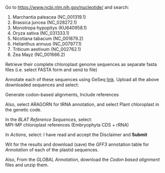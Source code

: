Go to https://www.ncbi.nlm.nih.gov/nucleotide/ and search: 

1. Marchantia paleacea (NC_001319.1)
2. Brassica juncea (NC_028272.1)
3. Monotropa hypopitys (KU640958.1)
4. Oryza sativa (NC_031333.1) 
5. Nicotiana tabacum (NC_001879.2)
6. Helianthus annuus (NC_007977.1)
7. Triticum aestivum (NC_002762.1)
8. Zea Mayz (NC_001666.2)

Retrieve their complete chloroplast genome sequences as separate fasta files (i.e. select FASTA form and send to file)

Annotate each of these sequences using GeSeq [link](https://chlorobox.mpimp-golm.mpg.de/geseq.html). Upload all the above downloaded sequences and select:

Generate codon-based alignments,
Include references

Also, select ARAGORN for tRNA annotation, and select Plant chloroplast in the genetic code.

In the *BLAT Reference Sequences*, select:  
MPI-MP chloroplast references (Embryophyta CDS + rRNA) 

In *Actions*, select: I have read and accept the Disclaimer and **Submit**

Wit for the results and download (save) the *GFF3* annotation table for *Annotation* of each of the plastid sequences.

Also, From the *GLOBAL* *Annotation*, download the *Codon based alignment* files and unzip them.